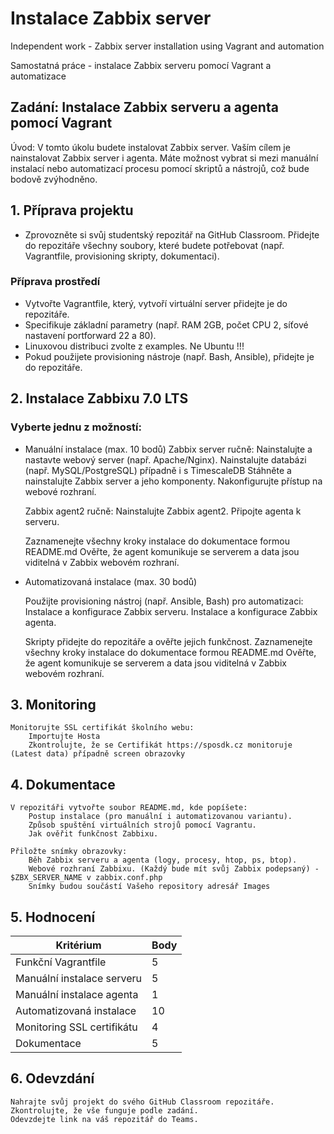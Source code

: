 # Instalace Zabbix server 
Independent work - Zabbix server installation using Vagrant and automation

Samostatná práce - instalace Zabbix serveru pomocí Vagrant a automatizace

## Zadání: Instalace Zabbix serveru a agenta pomocí Vagrant

Úvod:
V tomto úkolu budete instalovat Zabbix server. Vaším cílem je nainstalovat Zabbix server i agenta. Máte možnost vybrat si mezi manuální instalací nebo automatizací procesu pomocí skriptů a nástrojů, což bude bodově zvýhodněno.

## 1. Příprava projektu

- Zprovozněte si svůj studentský repozitář na GitHub Classroom. Přidejte do repozitáře všechny soubory, které budete potřebovat (např. Vagrantfile, provisioning skripty, dokumentaci).

### Příprava prostředí

- Vytvořte Vagrantfile, který, vytvoří virtuální server přidejte je do repozitáře.
- Specifikuje základní parametry (např. RAM 2GB, počet CPU 2, síťové nastavení portforward 22 a 80).
- Linuxovou distribuci zvolte z examples. Ne Ubuntu !!!
- Pokud použijete provisioning nástroje (např. Bash, Ansible), přidejte je do repozitáře.

## 2. Instalace Zabbixu 7.0 LTS

### Vyberte jednu z možností:
- Manuální instalace (max. 10 bodů)
    Zabbix server ručně:
        Nainstalujte a nastavte webový server (např. Apache/Nginx).
        Nainstalujte databázi (např. MySQL/PostgreSQL) případně i s TimescaleDB
        Stáhněte a nainstalujte Zabbix server a jeho komponenty.
        Nakonfigurujte přístup na webové rozhraní.

    Zabbix agent2 ručně:
        Nainstalujte Zabbix agent2.
        Připojte agenta k serveru.

    Zaznamenejte všechny kroky instalace do dokumentace formou README.md
    Ověřte, že agent komunikuje se serverem a data jsou viditelná v Zabbix webovém rozhraní.

- Automatizovaná instalace (max. 30 bodů)

    Použijte provisioning nástroj (např. Ansible, Bash) pro automatizaci:
        Instalace a konfigurace Zabbix serveru.
        Instalace a konfigurace Zabbix agenta.

    Skripty přidejte do repozitáře a ověřte jejich funkčnost.
    Zaznamenejte všechny kroky instalace do dokumentace formou README.md
    Ověřte, že agent komunikuje se serverem a data jsou viditelná v Zabbix webovém rozhraní.

## 3. Monitoring
    Monitorujte SSL certifikát školního webu:
        Importujte Hosta
        Zkontrolujte, že se Certifikát https://sposdk.cz monitoruje (Latest data) případně screen obrazovky

## 4. Dokumentace
    V repozitáři vytvořte soubor README.md, kde popíšete:
        Postup instalace (pro manuální i automatizovanou variantu).
        Způsob spuštění virtuálních strojů pomocí Vagrantu.
        Jak ověřit funkčnost Zabbixu.

    Přiložte snímky obrazovky:
        Běh Zabbix serveru a agenta (logy, procesy, htop, ps, btop).
        Webové rozhraní Zabbixu. (Každý bude mít svůj Zabbix podepsaný) - $ZBX_SERVER_NAME v zabbix.conf.php
        Snímky budou součástí Vašeho repository adresář Images

## 5. Hodnocení

| Kritérium                     | Body |
|-------------------------------|------|
| Funkční Vagrantfile           | 5    |
| Manuální instalace serveru    | 5    |
| Manuální instalace agenta     | 1    |
| Automatizovaná instalace      | 10   |
| Monitoring SSL certifikátu    | 4    |
| Dokumentace                   | 5    |

## 6. Odevzdání
    Nahrajte svůj projekt do svého GitHub Classroom repozitáře.
    Zkontrolujte, že vše funguje podle zadání.
    Odevzdejte link na váš repozitář do Teams.

